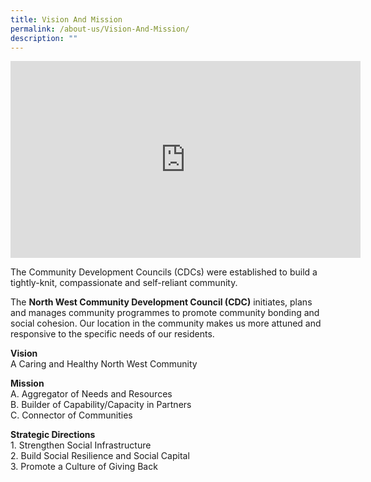 ```yaml
---
title: Vision And Mission
permalink: /about-us/Vision-And-Mission/
description: ""
---
```

<iframe width="560" height="315" src="https://www.youtube.com/embed/ME1m9REoi54" title="YouTube video player" frameborder="0" allow="accelerometer; autoplay; clipboard-write; encrypted-media; gyroscope; picture-in-picture" allowfullscreen></iframe>

The Community Development Councils (CDCs) were established to build a tightly-knit, compassionate and self-reliant community. 

The **North West Community Development Council (CDC)** initiates, plans and manages community programmes to promote community bonding and social cohesion. Our location in the community makes us more attuned and responsive to the specific needs of our residents.

**Vision**  
A Caring and Healthy North West Community  

**Mission**  
A\. Aggregator of Needs and Resources  
B\. Builder of Capability/Capacity in Partners  
C\. Connector of Communities

**Strategic Directions**  
1\. Strengthen Social Infrastructure  
2\. Build Social Resilience and Social Capital  
3\. Promote a Culture of Giving Back